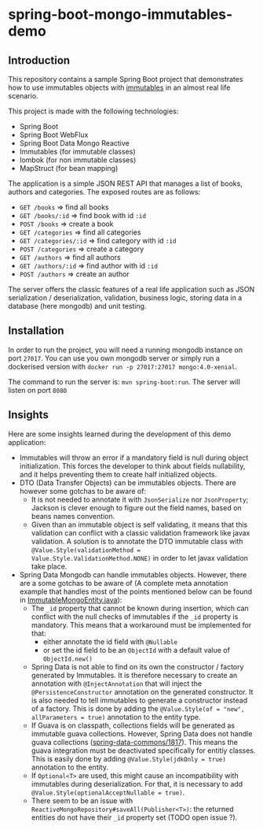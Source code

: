 # spring-boot-mongo-immutables-demo

## Introduction
This repository contains a sample Spring Boot project
that demonstrates how to use immutables objects with [immutables](https://immutables.github.io/)
in an almost real life scenario.

This project is made with the following technologies:
- Spring Boot
- Spring Boot WebFlux
- Spring Boot Data Mongo Reactive
- Immutables (for immutable classes)
- lombok (for non immutable classes)
- MapStruct (for bean mapping)

The application is a simple JSON REST API that manages a list of books, authors and categories.
The exposed routes are as follows:
- `GET /books` => find all books
- `GET /books/:id` => find book with id `:id`
- `POST /books` => create a book
- `GET /categories` => find all categories
- `GET /categories/:id` => find category with id `:id`
- `POST /categories` => create a category
- `GET /authors` => find all authors
- `GET /authors/:id` => find author with id `:id`
- `POST /authors` => create an author

The server offers the classic features of a real life application such as JSON serialization / deserialization,
validation, business logic, storing data in a database (here mongodb) and unit testing.

## Installation
In order to run the project, you will need a running mongodb instance on port `27017`.
You can use you own mongodb server or simply run a dockerised version with `docker run -p 27017:27017 mongo:4.0-xenial`.

The command to run the server is: `mvn spring-boot:run`. The server will listen on port `8080`

## Insights 
Here are some insights learned during the development of this demo application:
- Immutables will throw an error if a mandatory field is null during object initialization.
  This forces the developer to think about fields nullability,
  and it helps preventing them to create half initialized objects.
- DTO (Data Transfer Objects) can be immutables objects. There are however some gotchas to be aware of:
    - It is not needed to annotate it with `JsonSerialize` nor `JsonProperty`; 
    Jackson is clever enough to figure out the field names, based on beans names convention.
    - Given than an immutable object is self validating, it means that this validation can conflict
    with a classic validation framework like javax validation.
    A solution is to annotate the DTO immutable class with
    `@Value.Style(validationMethod = Value.Style.ValidationMethod.NONE)`
    in order to let javax validation take place.
- Spring Data Mongodb can handle immutables objects. However, there are a some gotchas to be aware of
  (A complete meta annotation example that handles most of the points mentioned below can be found in
  [ImmutableMongoEntity.java](/src/main/java/com/petitcl/springbootmongoimmutablesdemo/commons/annotations/ImmutableMongoEntity.java)):
    - The `_id` property that cannot be known during insertion, which can conflict with the null checks of immutables
    if the `_id` property is mandatory.  This means that a workaround must be implemented for that:
        - either annotate the id field with `@Nullable`
        - or set the id field to be an `ObjectId` with a default value of `ObjectId.new()`
    - Spring Data is not able to find on its own the constructor / factory generated by Immutables.
      It is therefore necessary to create an annotation with `@InjectAnnotation`
      that will inject the `@PersistenceConstructor` annotation on the generated constructor.
      It is also needed to tell immutables to generate a constructor instead of a factory.
      This is done by adding the `@Value.Style(of = "new", allParameters = true)` annotation to the entity type.
    - If Guava is on classpath, collections fields will be generated as immutable guava collections.
      However, Spring Data does not handle guava collections
      ([spring-data-commons/1817](https://github.com/spring-projects/spring-data-commons/issues/1817)).
      This means the guava integration must be deactivated specifically for entitiy classes.
      This is easily done by adding `@Value.Style(jdkOnly = true)` annotation to the entity.
    - If `Optional<T>` are used, this might cause an incompatibility with immutables during deserialization.
      For that, it is necessary to add `@Value.Style(optionalAcceptNullable = true)`.
    - There seem to be an issue with `ReactiveMongoRepository#saveAll(Publisher<T>)`:
      the returned entities do not have their `_id` property set (TODO open issue ?).
